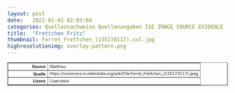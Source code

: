 ```yaml
---
layout: post
date:   2022-01-01 02:03:04
categories: Quellennachweise Quellenangaben ISE IMAGE SOURCE EVIDENCE
title:  "Frettchen Fritz"
thumbnail: Ferret_Frettchen_(135170117).xxl.jpg
highresolutionimg: overlay-pattern.png
---
```


<div class="entry-content">

<table style="font-size: xx-small" border="1" cellpadding="2">
<tbody>
<tr>
<th style="text-align: right" width="81"><strong>Source</strong></th>
<td>Matthias</td>
</tr>
<tr>
<th style="text-align: right" width="81"><strong>Quelle</strong></th>
<td>https://commons.m.wikimedia.org/wiki/File:Ferret_Frettchen_(135170117).jpeg</td>
</tr>
<tr>
<th style="text-align: right" width="81"><strong>Lizenz</strong></th>
<td>Lizenztext</td>
</tr>
</tbody>
</table>
<p>&nbsp;</p>

</div><!-- .entry-content -->

